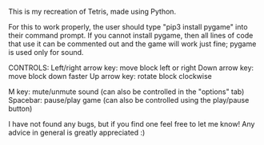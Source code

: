 This is my recreation of Tetris, made using Python.

For this to work properly, the user should type "pip3 install pygame" into their command prompt. If you cannot install pygame, then all lines of code that use it can be commented out and the game will work just fine; pygame is used only for sound.

CONTROLS:
  Left/right arrow key: move block left or right
  Down arrow key: move block down faster
  Up arrow key: rotate block clockwise

  M key: mute/unmute sound (can also be controlled in the "options" tab)
  Spacebar: pause/play game (can also be controlled using the play/pause button)
  
  I have not found any bugs, but if you find one feel free to let me know! Any advice in general is greatly appreciated :)
